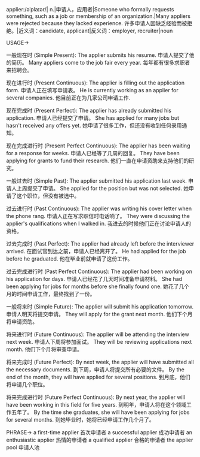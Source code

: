 applier:/əˈplaɪər/| n.|申请人，应用者|Someone who formally requests something, such as a job or membership of an organization.|Many appliers were rejected because they lacked experience. 许多申请人因缺乏经验而被拒绝。|近义词：candidate, applicant|反义词：employer, recruiter|noun

USAGE->

一般现在时 (Simple Present):
The applier submits his resume. 申请人提交了他的简历。
Many appliers come to the job fair every year. 每年都有很多求职者来招聘会。

现在进行时 (Present Continuous):
The applier is filling out the application form. 申请人正在填写申请表。
He is currently working as an applier for several companies. 他目前正在为几家公司申请工作.

现在完成时 (Present Perfect):
The applier has already submitted his application. 申请人已经提交了申请。
She has applied for many jobs but hasn't received any offers yet. 她申请了很多工作，但还没有收到任何录用通知。

现在完成进行时 (Present Perfect Continuous):
The applier has been waiting for a response for weeks. 申请人已经等了几周的回复。
They have been applying for grants to fund their research. 他们一直在申请资助来支持他们的研究。

一般过去时 (Simple Past):
The applier submitted his application last week. 申请人上周提交了申请。
She applied for the position but was not selected. 她申请了这个职位，但没有被选中。

过去进行时 (Past Continuous):
The applier was writing his cover letter when the phone rang. 申请人正在写求职信时电话响了。
They were discussing the applier's qualifications when I walked in. 我进去的时候他们正在讨论申请人的资格。

过去完成时 (Past Perfect):
The applier had already left before the interviewer arrived. 在面试官到达之前，申请人已经离开了。
He had applied for the job before he graduated. 他在毕业前就申请了这份工作。

过去完成进行时 (Past Perfect Continuous):
The applier had been working on his application for days. 申请人已经花了几天时间准备申请材料。
She had been applying for jobs for months before she finally found one. 她花了几个月的时间申请工作，最终找到了一份。

一般将来时 (Simple Future):
The applier will submit his application tomorrow. 申请人明天将提交申请。
They will apply for the grant next month. 他们下个月将申请资助。

将来进行时 (Future Continuous):
The applier will be attending the interview next week. 申请人下周将参加面试。
They will be reviewing applications next month. 他们下个月将审查申请。

将来完成时 (Future Perfect):
By next week, the applier will have submitted all the necessary documents. 到下周，申请人将提交所有必要的文件。
By the end of the month, they will have applied for several positions. 到月底，他们将申请几个职位。

将来完成进行时 (Future Perfect Continuous):
By next year, the applier will have been working in this field for five years. 到明年，申请人将在这个领域工作五年了。
By the time she graduates, she will have been applying for jobs for several months. 到她毕业时，她将已经申请工作几个月了。


PHRASE->
a first-time applier 首次申请者
a successful applier 成功申请者
an enthusiastic applier 热情的申请者
a qualified applier 合格的申请者
the applier pool 申请人池
